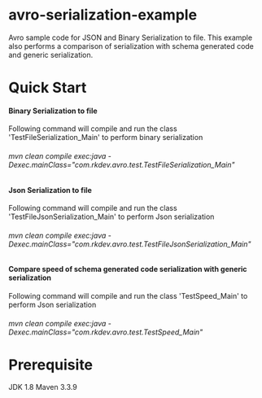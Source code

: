 # avro-serialization-example
Avro sample code for JSON and Binary Serialization to file. This example also performs a comparison of serialization with schema generated code and generic serialization.

# Quick Start 
#### Binary Serialization to file
Following command will compile and run the class 'TestFileSerialization_Main' to perform binary serialization
###### mvn clean compile exec:java -Dexec.mainClass="com.rkdev.avro.test.TestFileSerialization_Main"

#### Json Serialization to file
Following command will compile and run the class 'TestFileJsonSerialization_Main' to perform Json serialization
###### mvn clean compile exec:java -Dexec.mainClass="com.rkdev.avro.test.TestFileJsonSerialization_Main"

#### Compare speed of schema generated code serialization with generic serialization
Following command will compile and run the class 'TestSpeed_Main' to perform Json serialization
###### mvn clean compile exec:java -Dexec.mainClass="com.rkdev.avro.test.TestSpeed_Main"

# Prerequisite
JDK 1.8
Maven 3.3.9





